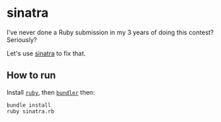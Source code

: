# sinatra

I've never done a Ruby submission in my 3 years of doing this contest? Seriously?

Let's use [sinatra](http://sinatrarb.com/) to fix that.

## How to run

Install [`ruby`](https://www.ruby-lang.org/en/), then [`bundler`](https://bundler.io/) then:

```
bundle install
ruby sinatra.rb
```
